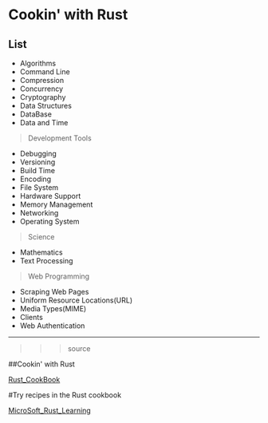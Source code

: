 # Cookin' with Rust

## List

- Algorithms
- Command Line
- Compression
- Concurrency
- Cryptography
- Data Structures
- DataBase
- Data and Time

> Development Tools

- Debugging
- Versioning
- Build Time
- Encoding
- File System
- Hardware Support
- Memory Management
- Networking
- Operating System

> Science

- Mathematics
- Text Processing

> Web Programming

- Scraping Web Pages
- Uniform Resource Locations(URL)
- Media Types(MIME)
- Clients
- Web Authentication

<hr>

> > > source

##Cookin' with Rust

[Rust_CookBook](https://rust-lang-nursery.github.io/rust-cookbook/)

#Try recipes in the Rust cookbook

[MicroSoft_Rust_Learning](https://docs.microsoft.com/en-us/learn/modules/rust-introduction/5-summary)

